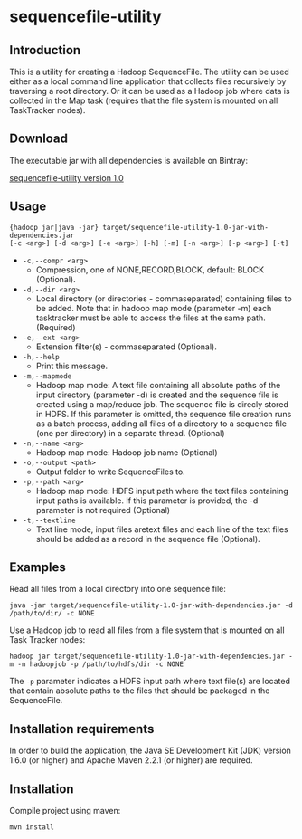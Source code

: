 sequencefile-utility
====================

Introduction
------------

This is a utility for creating a Hadoop SequenceFile. The utility can be 
used either as a local command line application that collects files recursively 
by traversing a root directory. Or it can be used as a Hadoop job where 
data is collected in the Map task (requires that the file system is mounted 
on all TaskTracker nodes).

Download
--------

The executable jar with all dependencies is available on Bintray:

[sequencefile-utility version 1.0](http://dl.bintray.com/shsdev/maven/eu/scape_project/tb/sequencefile-utility/1.0/#sequencefile-utility-1.0-jar-with-dependencies.jar "sequencefile-utility version 1.0")

Usage
-----

    {hadoop jar|java -jar} target/sequencefile-utility-1.0-jar-with-dependencies.jar 
    [-c <arg>] [-d <arg>] [-e <arg>] [-h] [-m] [-n <arg>] [-p <arg>] [-t]
 
* `-c,--compr <arg>`
    * Compression, one of NONE,RECORD,BLOCK, default: BLOCK (Optional).
* `-d,--dir <arg>`     
    * Local directory (or directories - commaseparated)
      containing files to be added. Note that in hadoop map
      mode (parameter -m) each tasktracker must be able to
      access the files at the same path. (Required)
* `-e,--ext <arg>`     
    * Extension filter(s) - commaseparated (Optional).
* `-h,--help`          
    * Print this message.
* `-m,--mapmode`       
    * Hadoop map mode: A text file containing all absolute
      paths of the input directory (parameter -d) is created
      and the sequence file is created using a map/reduce
      job. The sequence file is direcly stored in HDFS. If
      this parameter is omitted, the sequence file creation
      runs as a batch process, adding all files of a
      directory to a sequence file (one per directory) in a
      separate thread. (Optional)
* `-n,--name <arg>`    
    * Hadoop map mode: Hadoop job name (Optional)
* `-o,--output <path>`
    * Output folder to write SequenceFiles to.
* `-p,--path <arg>`    
    * Hadoop map mode: HDFS input path where the text files
      containing input paths is available. If this parameter
      is provided, the -d parameter is not required
      (Optional)
* `-t,--textline`      
    * Text line mode, input files aretext files and each
      line of the text files should be added as a record in
      the sequence file (Optional).

Examples
--------

Read all files from a local directory into one sequence file:

    java -jar target/sequencefile-utility-1.0-jar-with-dependencies.jar -d /path/to/dir/ -c NONE

Use a Hadoop job to read all files from a file system that is mounted on all
Task Tracker nodes:

    hadoop jar target/sequencefile-utility-1.0-jar-with-dependencies.jar -m -n hadoopjob -p /path/to/hdfs/dir -c NONE

The `-p` parameter indicates a HDFS input path where text file(s) are located 
that contain absolute paths to the files that should be packaged in the SequenceFile.

Installation requirements
-------------------------

In order to build the application, the Java SE Development Kit (JDK) version 
1.6.0 (or higher) and Apache Maven 2.2.1 (or higher) are required. 

Installation
------------

Compile project using maven:

    mvn install

